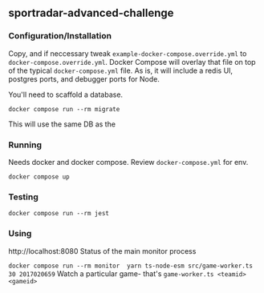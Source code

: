 ## sportradar-advanced-challenge

### Configuration/Installation
Copy, and if neccessary tweak `example-docker-compose.override.yml` to `docker-compose.override.yml`.  Docker Compose will overlay that file on top of the typical `docker-compose.yml` file. As is, it will include a redis UI, postgres ports, and debugger ports for Node.

You'll need to scaffold a database.

`docker compose run --rm migrate`

This will use the same DB as the 

### Running

Needs docker and docker compose. Review `docker-compose.yml` for env.

```
docker compose up
```


### Testing

`docker compose run --rm jest`

### Using

http://localhost:8080  Status of the main monitor process

`docker compose run --rm monitor  yarn ts-node-esm src/game-worker.ts 30 2017020659` Watch a particular game- that's `game-worker.ts <teamid> <gameid>`
